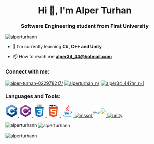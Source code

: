 <h1 align="center">Hi 👋, I'm Alper Turhan</h1>
<h3 align="center">Software Engineering student from Firat University</h3>

<p align="left"> <img src="https://komarev.com/ghpvc/?username=alperturhann&label=Profile%20views&color=990000&style=flat" alt="alperturhann" /> </p>

- 🌱 I’m currently learning **C#, C++ and Unity**

- 📫 How to reach me **alper34_44@hotmail.com**

<h3 align="left">Connect with me:</h3>
<p align="left">
<a href="https://linkedin.com/in/alper-turhan-022978217/" target="blank"><img align="center" src="https://raw.githubusercontent.com/rahuldkjain/github-profile-readme-generator/master/src/images/icons/Social/linked-in-alt.svg" alt="alper-turhan-022978217/" height="30" width="40" /></a>
<a href="https://instagram.com/alperturhan_n/" target="blank"><img align="center" src="https://raw.githubusercontent.com/rahuldkjain/github-profile-readme-generator/master/src/images/icons/Social/instagram.svg" alt="alperturhan_n/" height="30" width="40" /></a>
<a href="https://www.hackerrank.com/alper34_44?hr_r=1" target="blank"><img align="center" src="https://raw.githubusercontent.com/rahuldkjain/github-profile-readme-generator/master/src/images/icons/Social/hackerrank.svg" alt="alper34_44?hr_r=1" height="30" width="40" /></a>
</p>

<h3 align="left">Languages and Tools:</h3>
<p align="left"> <a href="https://www.w3schools.com/cpp/" target="_blank" rel="noreferrer"> <img src="https://raw.githubusercontent.com/devicons/devicon/master/icons/cplusplus/cplusplus-original.svg" alt="cplusplus" width="40" height="40"/> </a> <a href="https://www.w3schools.com/cs/" target="_blank" rel="noreferrer"> <img src="https://raw.githubusercontent.com/devicons/devicon/master/icons/csharp/csharp-original.svg" alt="csharp" width="40" height="40"/> </a> <a href="https://www.w3schools.com/css/" target="_blank" rel="noreferrer"> <img src="https://raw.githubusercontent.com/devicons/devicon/master/icons/css3/css3-original-wordmark.svg" alt="css3" width="40" height="40"/> </a> <a href="https://www.w3.org/html/" target="_blank" rel="noreferrer"> <img src="https://raw.githubusercontent.com/devicons/devicon/master/icons/html5/html5-original-wordmark.svg" alt="html5" width="40" height="40"/> </a> <a href="https://www.java.com" target="_blank" rel="noreferrer"> <img src="https://raw.githubusercontent.com/devicons/devicon/master/icons/java/java-original.svg" alt="java" width="40" height="40"/> </a> <a href="https://www.microsoft.com/en-us/sql-server" target="_blank" rel="noreferrer"> <img src="https://www.svgrepo.com/show/303229/microsoft-sql-server-logo.svg" alt="mssql" width="40" height="40"/> </a> <a href="https://www.mysql.com/" target="_blank" rel="noreferrer"> <img src="https://raw.githubusercontent.com/devicons/devicon/master/icons/mysql/mysql-original-wordmark.svg" alt="mysql" width="40" height="40"/> </a> <a href="https://unity.com/" target="_blank" rel="noreferrer"> <img src="https://www.vectorlogo.zone/logos/unity3d/unity3d-icon.svg" alt="unity" width="40" height="40"/> </a> </p>

<p><img align="left" src="https://github-readme-stats.vercel.app/api/top-langs?username=alperturhann&show_icons=true&theme=dark&title_color=ffffff&text_color=c8c8c8&locale=en&layout=compact" alt="alperturhann" /></p>

<p>&nbsp;<img align="center" src="https://github-readme-stats.vercel.app/api?username=alperturhann&show_icons=true&theme=dark&title_color=ffffff&text_color=c8c8c8&locale=en" alt="alperturhann" /></p>

<p><img align="center" src="https://github-readme-streak-stats.herokuapp.com/?user=alperturhann&theme=dark" alt="alperturhann" /></p>
